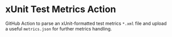 # xUnit Test Metrics Action
GitHub Action to parse an xUnit-formatted test metrics `*.xml` file and upload a useful `metrics.json` for further metrics handling.
